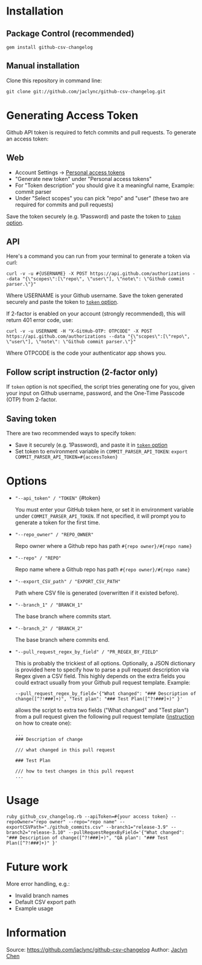 # Installation

## Package Control (recommended)

`gem install github-csv-changelog`

## Manual installation

Clone this repository in command line:

`git clone git://github.com/jaclync/github-csv-changelog.git`

# Generating Access Token

Github API token is required to fetch commits and pull requests. To generate an access token:

## Web
* Account Settings -> [Personal access tokens](https://github.com/settings/tokens)
* "Generate new token" under "Personal access tokens"
* For "Token description" you should give it a meaningful name, Example: commit parser
* Under "Select scopes" you can pick "repo" and "user" (these two are required for commits and pull requests)

Save the token securely (e.g. 1Password) and paste the token to [`token` option](#token).

## API
Here's a command you can run from your terminal to generate a token via curl:

    curl -v -u #{USERNAME} -X POST https://api.github.com/authorizations --data "{\"scopes\":[\"repo\", \"user\"], \"note\": \"Github commit parser.\"}"

Where USERNAME is your Github username. Save the token generated securely and paste the token to [`token` option](#token).

If 2-factor is enabled on your account (strongly recommended), this will return 401 error code, use:

    curl -v -u USERNAME -H "X-GitHub-OTP: OTPCODE" -X POST https://api.github.com/authorizations --data "{\"scopes\":[\"repo\", \"user\"], \"note\": \"Github commit parser.\"}"

Where OTPCODE is the code your authenticator app shows you.

## Follow script instruction (2-factor only)

If `token` option is not specified, the script tries generating one for you, given your input on Github username, password, and the One-Time Passcode (OTP) from 2-factor.

## Saving token

There are two recommended ways to specify token:

* Save it securely (e.g. 1Password), and paste it in [`token` option](#token)
* Set token to environment variable in `COMMIT_PARSER_API_TOKEN`:
   `export COMMIT_PARSER_API_TOKEN=#{accessToken}`

# Options

*   `"--api_token" / "TOKEN"` {#token}

    You must enter your GitHub token here, or set it in environment variable under `COMMIT_PARSER_API_TOKEN`.
    If not specified, it will prompt you to generate a token for the first time.

*   `"--repo_owner" / "REPO_OWNER"`

    Repo owner where a Github repo has path `#{repo owner}/#{repo name}`

*   `"--repo" / "REPO"`

    Repo name where a Github repo has path `#{repo owner}/#{repo name}`

*   `"--export_CSV_path" / "EXPORT_CSV_PATH"`

    Path where CSV file is generated (overwritten if it existed before).

*   `"--branch_1" / "BRANCH_1"`

    The base branch where commits start.

*   `"--branch_2" / "BRANCH_2"`

    The base branch where commits end.

*   `"--pull_request_regex_by_field" / "PR_REGEX_BY_FIELD"`

    This is probably the trickiest of all options.
    Optionally, a JSON dictionary is provided here to specify how to parse a pull request description via Regex given a CSV field. This highly depends on the extra fields you could extract usually from your Github pull request template.
    Example:
    ```
    --pull_request_regex_by_field='{"What changed": "### Description of change([^?!###]+)", "Test plan": "### Test Plan([^?!###]+)" }'
    ```
    allows the script to extra two fields ("What changed" and "Test plan") from a pull request given the following pull request template ([instruction](https://help.github.com/articles/creating-a-pull-request-template-for-your-repository/) on how to create one):
    ```
    ...
    ### Description of change

    /// what changed in this pull request

    ### Test Plan

    /// how to test changes in this pull request
    ...
    ```

# Usage

`ruby github_csv_changelog.rb --apiToken=#{your access token} --repoOwner="repo owner" --repo="repo name" --exportCSVPath="./github_commits.csv" --branch1="release-3.9" --branch2="release-3.10" --pullRequestRegexByField='{"What changed": "### Description of change([^?!###]+)", "QA plan": "### Test Plan([^?!###]+)" }'`

# Future work

More error handling, e.g.:

* Invalid branch names
* Default CSV export path
* Example usage

# Information

Source: https://github.com/jaclync/github-csv-changelog
Author: [Jaclyn Chen](https://github.com/jaclync/)
